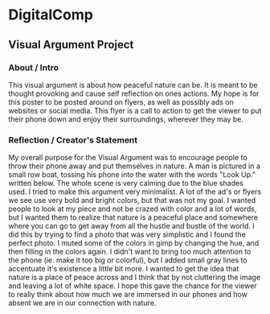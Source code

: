 # DigitalComp
## Visual Argument Project

### About / Intro
This visual argument is about how peaceful nature can be. It is meant to be thought provoking and cause self reflection on ones actions.
My hope is for this poster to be posted around on flyers, as well as possibly ads on websites or social media. This flyer is a call to 
action to get the viewer to put their phone down and enjoy their surroundings, wherever they may be.

### Reflection / Creator's Statement
My overall purpose for the Visual Argument was to encourage people to throw their phone away and put themselves in nature. A man is pictured in a small 
row boat, tossing his phone into the water with the words "Look Up." written below. The whole scene is very calming due to the blue shades used. 
I tried to make this argument very minimalist. A lot of the ad's or flyers we see use very bold and bright colors, but that was not my goal. 
I wanted people to look at my piece and not be crazed with color and a lot of words, but I wanted them to realize that nature is a peaceful place
and somewhere where you can go to get away from all the hustle and bustle of the world. I did this by trying to find a photo that was very simplistic
and I found the perfect photo. I muted some of the colors in gimp by changing the hue, and then filling in the colors again. I didn't want to bring too 
much attention to the phone (ie. make it too big or colorful), but I added small gray lines to accentuate it's existence a little bit more. I wanted to
get the idea that nature is a place of peace across and I think that by not cluttering the image and leaving a lot of white space. I hope this gave the chance for the 
viewer to really think about how much we are immersed in our phones and how absent we are in our connection with nature.

